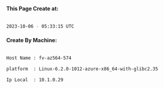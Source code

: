 
   
#### This Page Create at:

```bash

2023-10-06 - 05:33:15 UTC

```

#### Create By Machine:

```bash

Host Name : fv-az564-574

platform  : Linux-6.2.0-1012-azure-x86_64-with-glibc2.35

Ip Local  : 10.1.0.29

```

